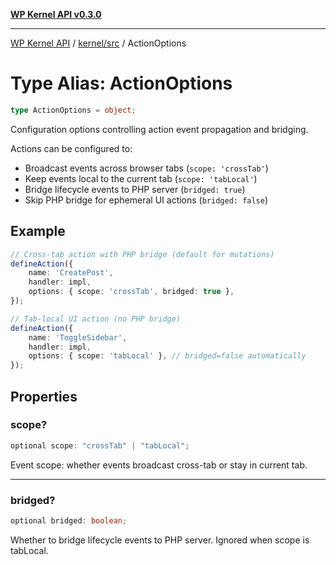 [**WP Kernel API v0.3.0**](../../../README.md)

---

[WP Kernel API](../../../README.md) / [kernel/src](../README.md) / ActionOptions

# Type Alias: ActionOptions

```ts
type ActionOptions = object;
```

Configuration options controlling action event propagation and bridging.

Actions can be configured to:

- Broadcast events across browser tabs (`scope: 'crossTab'`)
- Keep events local to the current tab (`scope: 'tabLocal'`)
- Bridge lifecycle events to PHP server (`bridged: true`)
- Skip PHP bridge for ephemeral UI actions (`bridged: false`)

## Example

```typescript
// Cross-tab action with PHP bridge (default for mutations)
defineAction({
	name: 'CreatePost',
	handler: impl,
	options: { scope: 'crossTab', bridged: true },
});

// Tab-local UI action (no PHP bridge)
defineAction({
	name: 'ToggleSidebar',
	handler: impl,
	options: { scope: 'tabLocal' }, // bridged=false automatically
});
```

## Properties

### scope?

```ts
optional scope: "crossTab" | "tabLocal";
```

Event scope: whether events broadcast cross-tab or stay in current tab.

---

### bridged?

```ts
optional bridged: boolean;
```

Whether to bridge lifecycle events to PHP server. Ignored when scope is tabLocal.
